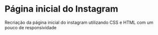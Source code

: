 # Página inicial do Instagram

Recriação da página inicial do instagram utilizando CSS e HTML com um pouco de responsividade
